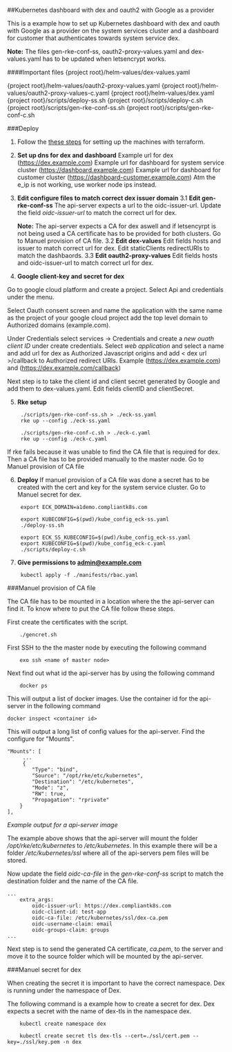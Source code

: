 ##Kubernetes dashboard with dex and oauth2 with Google as a provider

This is a example how to set up Kubernetes dashboard with dex and oauth with Google as a provider on the system services cluster and a dashboard for customer that authenticates towards system service dex.

**Note:** The files gen-rke-conf-ss, oauth2-proxy-values.yaml and dex-values.yaml has to be updated when letsencrypt works.

####Important files
{project root}/helm-values/dex-values.yaml

{project root}/helm-values/oauth2-proxy-values.yaml
{project root}/helm-values/oauth2-proxy-values-c.yaml
{project root}/helm-values/dex.yaml
{project root}/scripts/deploy-ss.sh
{project root}/scripts/deploy-c.sh
{project root}/scripts/gen-rke-conf-ss.sh
{project root}/scripts/gen-rke-conf-c.sh

###Deploy

1. Follow the [these steps](https://bitbucket.org/elastisys/a1-demo/src/master/terraform/) for setting up the machines with terraform.

2. **Set up dns for dex and dashboard**
Example url for dex (https://dex.example.com)
Example url for dashboard for system service cluster (https://dashboard.example.com)
Example url for dashboard for customer cluster (https://dashboard-customer.example.com)
Atm the e_ip is not working, use worker node ips instead.

3. **Edit configure files to match correct dex issuer domain**
3.1 **Edit gen-rke-conf-ss**
    The api-server expects a url to the oidc-issuer-url. Update the field *oidc-issuer-url* to match the correct url for dex.

    **Note:** The api-server expects a CA for dex aswell and if letsencyrpt is not being used a CA certificate has to be provided for both clusters. Go to Manuel provision of CA file. 
3.2 **Edit dex-values**
    Edit fields hosts and issuer to match correct url for dex.
    Edit staticClients redirectURIs to match the dashbaords. 
3.3 **Edit oauth2-proxy-values**
    Edit fields hosts and oidc-issuer-url to match correct url for dex.
    
4. **Google client-key and secret for dex**

Go to google cloud platform and create a project. Select Api and credentials under the menu.

Select Oauth consent screen and name the application with the same name as the project of your google cloud project add the top level domain to Authorized domains (example.com). 

Under Credentials select services -> Credentials and create a *new ouath client ID* under create credentials. Select *web application* and select a name and add url for dex as  Authorized Javascript origins and add < dex url >/callback to Authorized redirect URIs. Example (https://dex.example.com) and (https://dex.example.com/callback)

Next step is to take the client id and client secret generated by Google and add them to dex-values.yaml. Edit fields clientID and clientSecret.

5. **Rke setup**

        ./scripts/gen-rke-conf-ss.sh > ./eck-ss.yaml
        rke up --config ./eck-ss.yaml

        ./scripts/gen-rke-conf-c.sh > ./eck-c.yaml
        rke up --config ./eck-c.yaml

If rke fails because it was unable to find the CA file that is required for dex. Then a CA file has to be provided manually to the master node. Go to Manuel provision of CA file

6. **Deploy**
If manuel provision of a CA file was done a secret has to be created with the cert and key for the system service cluster. Go to Manuel secret for dex.

        export ECK_DOMAIN=a1demo.compliantk8s.com

        export KUBECONFIG=$(pwd)/kube_config_eck-ss.yaml
        ./deploy-ss.sh

        export ECK_SS_KUBECONFIG=$(pwd)/kube_config_eck-ss.yaml
        export KUBECONFIG=$(pwd)/kube_config_eck-c.yaml
        ./scripts/deploy-c.sh    
7. **Give permissions to admin@example.com**

        kubectl apply -f ./manifests/rbac.yaml


###Manuel provision of CA file

The CA file has to be mounted in a location where the the api-server can find it. To know where to put the CA file follow these steps.

First create the certificates with the script.

        ./gencret.sh

First SSH to the the master node by executing the following command

        exo ssh <name of master node>

Next find out what id the api-server has by using the following command

        docker ps

This will output a list of docker images. Use the container id for the api-server in the following command

    docker inspect <container id>

This will output a long list of config values for the api-server. Find the configure for "Mounts".

    "Mounts": [     
         ...
         {
            "Type": "bind",
            "Source": "/opt/rke/etc/kubernetes",
            "Destination": "/etc/kubernetes",
            "Mode": "z",
            "RW": true,
            "Propagation": "rprivate"
        }
    ],
*Example output for a api-server image*

The example above shows that the api-server will mount the folder */opt/rke/etc/kubernetes* to */etc/kubernetes*. In this example there will be a folder */etc/kubernetes/ssl* where all of the api-servers pem files will be stored.

Now update the field *oidc-ca-file* in the *gen-rke-conf-ss* script to match the destination folder and the name of the CA file.

    ...
        extra_args:
            oidc-issuer-url: https://dex.compliantk8s.com
            oidc-client-id: test-app
            oidc-ca-file: /etc/kubernetes/ssl/dex-ca.pem
            oidc-username-claim: email
            oidc-groups-claim: groups
    ...

Next step is to send the generated CA certificate, *ca.pem*, to the server and move it to the source folder which will be mounted by the api-server.

###Manuel secret for dex

When creating the secret it is important to have the correct namespace. Dex is running under the namespace of Dex.

The following command is a example how to create a secret for dex. Dex expects a secret with the name of dex-tls in the namespace dex.

        kubectl create namespace dex

        kubectl create secret tls dex-tls --cert=./ssl/cert.pem --key=./ssl/key.pem -n dex